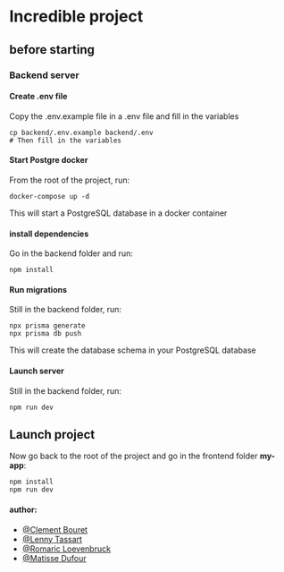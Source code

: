 # Incredible project

## before starting

### Backend server
#### Create .env file
Copy the .env.example file in a .env file and fill in the variables
```
cp backend/.env.example backend/.env
# Then fill in the variables
```

#### Start Postgre docker
From the root of the project, run:
```
docker-compose up -d
```
This will start a PostgreSQL database in a docker container

#### install dependencies
Go in the backend folder and run:
```
npm install
```

#### Run migrations
Still in the backend folder, run:
```
npx prisma generate
npx prisma db push
```
This will create the database schema in your PostgreSQL database

#### Launch server
Still in the backend folder, run:
```
npm run dev
```

## Launch project
Now go back to the root of the project and go in the frontend folder **my-app**:
```
npm install
npm run dev
```

#### author:

- [@Clement Bouret](https://github.com/SaltyyCode)
- [@Lenny Tassart](https://github.com/Niouthte)
- [@Romaric Loevenbruck](https://github.com/SaltyyCode)
- [@Matisse Dufour](https://github.com/Dufour-Matisse)
